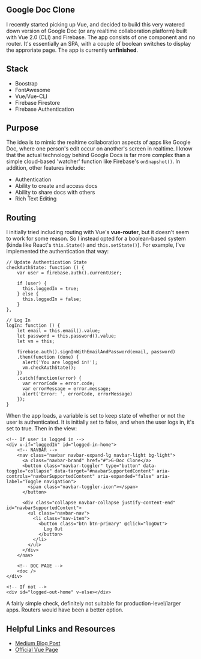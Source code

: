 ## Google Doc Clone

I recently started picking up Vue, and decided to build this very watered down
version of Google Doc (or any realtime collaboration platform)
built with Vue 2.0 (CLI) and Firebase. The app consists of one component and
no router. It's essentially an SPA, with a couple of boolean switches to display
the approriate page. The app is currently **unfinished**.

## Stack

- Boostrap
- FontAwesome
- Vue/Vue-CLI
- Firebase Firestore
- Firebase Authentication

## Purpose

The idea is to mimic the realtime collaboration aspects of apps like Google Doc,
where one person's edit occur on another's screen in realtime. I know that the
actual technology behind Google Docs is far more complex than a simple
cloud-based 'watcher' function like Firebase's `onSnapshot()`. In addition, other
features include:

- Authentication
- Ability to create and access docs
- Ability to share docs with others
- Rich Text Editing


## Routing

I initially tried including routing with Vue's **vue-router**, but it doesn't seem
to work for some reason. So I instead opted for a boolean-based system (kinda like
React's `this.State()` and `this.setState()`). For example, I've implemented the
authentication that way:

```
// Update Authentication State
checkAuthState: function () {
    var user = firebase.auth().currentUser;
    
    if (user) {
      this.loggedIn = true;
    } else {
      this.loggedIn = false;
    }
},

// Log In
logIn: function () {
    let email = this.email().value;
    let password = this.password().value;
    let vm = this;
    
    firebase.auth().signInWithEmailAndPassword(email, password)
    .then(function (done) {
      alert('You are logged in!');
      vm.checkAuthState();
    })
    .catch(function(error) {
      var errorCode = error.code;
      var errorMessage = error.message;
      alert('Error: ', errorCode, errorMessage)
    });
}
```

When the app loads, a variable is set to keep state of whether or not the user
is authenticated. It is initially set to false, and when the user logs in, it's
set to true. Then in the view:

```
<!-- If user is logged in -->
<div v-if="loggedIn" id="logged-in-home">
    <!-- NAVBAR -->
    <nav class="navbar navbar-expand-lg navbar-light bg-light">
      <a class="navbar-brand" href="#">G-Doc Clone</a>
      <button class="navbar-toggler" type="button" data-toggle="collapse" data-target="#navbarSupportedContent" aria-controls="navbarSupportedContent" aria-expanded="false" aria-label="Toggle navigation">
        <span class="navbar-toggler-icon"></span>
      </button>
    
      <div class="collapse navbar-collapse justify-content-end" id="navbarSupportedContent">
        <ul class="navbar-nav">
          <li class="nav-item">
            <button class="btn btn-primary" @click="logOut">
              Log Out
            </button>
          </li>
        </ul>
      </div>
    </nav>
    
    <!-- DOC PAGE -->
    <doc />
</div>

<!-- If not -->
<div id="logged-out-home" v-else></div>
```

A fairly simple check, definitely not suitable for production-level/larger apps.
Routers would have been a better option.

## Helpful Links and Resources

- [Medium Blog Post](https://medium.com/javascript-in-plain-english/i-created-the-exact-same-app-in-react-and-vue-here-are-the-differences-e9a1ae8077fd)
- [Official Vue Page](https://vuejs.org/)